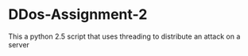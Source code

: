 # DDos-Assignment-2

This a python 2.5 script that uses threading to distribute an attack on a server
